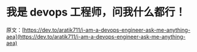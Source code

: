 # 我是 devops 工程师，问我什么都行！

原文：[https://dev.to/aratik711/i-am-a-devops-engineer-ask-me-anything-aea](https://dev.to/aratik711/i-am-a-devops-engineer-ask-me-anything-aea)
